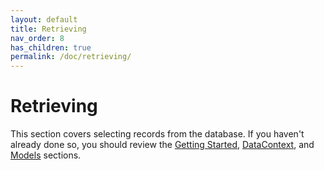 ```yaml
---
layout: default
title: Retrieving
nav_order: 8
has_children: true
permalink: /doc/retrieving/
---
```


# Retrieving

This section covers selecting records from the database.  If you haven't
already done so, you should review the [Getting Started](../getting-started/),
[DataContext](../datacontext/), and [Models](../models/) sections.
